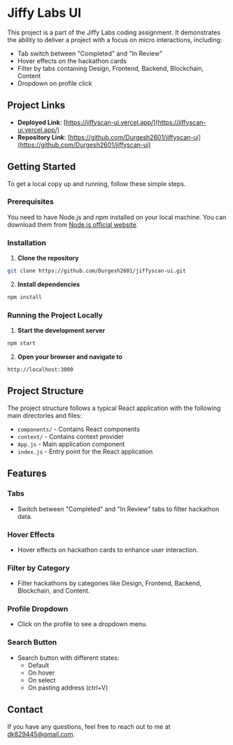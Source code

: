 # Jiffy Labs UI

This project is a part of the Jiffy Labs coding assignment. It demonstrates the ability to deliver a project with a focus on micro interactions, including:

- Tab switch between "Completed" and "In Review"
- Hover effects on the hackathon cards
- Filter by tabs containing Design, Frontend, Backend, Blockchain, Content
- Dropdown on profile click

## Project Links

- **Deployed Link**: [https://jiffyscan-ui.vercel.app/](https://jiffyscan-ui.vercel.app/)
- **Repository Link**: [https://github.com/Durgesh2601/jiffyscan-ui](https://github.com/Durgesh2601/jiffyscan-ui)

## Getting Started

To get a local copy up and running, follow these simple steps.

### Prerequisites

You need to have Node.js and npm installed on your local machine. You can download them from [Node.js official website](https://nodejs.org/).

### Installation

1. **Clone the repository**

```bash
git clone https://github.com/Durgesh2601/jiffyscan-ui.git
```

2. **Install dependencies**

```bash
npm install
```

### Running the Project Locally

1. **Start the development server**

```bash
npm start
```

2. **Open your browser and navigate to**

```
http://localhost:3000
```

## Project Structure

The project structure follows a typical React application with the following main directories and files:

- `components/` - Contains React components
- `context/` - Contains context provider
- `App.js` - Main application component
- `index.js` - Entry point for the React application

## Features

### Tabs

- Switch between "Completed" and "In Review" tabs to filter hackathon data.

### Hover Effects

- Hover effects on hackathon cards to enhance user interaction.

### Filter by Category

- Filter hackathons by categories like Design, Frontend, Backend, Blockchain, and Content.

### Profile Dropdown

- Click on the profile to see a dropdown menu.

### Search Button

- Search button with different states:
  - Default
  - On hover
  - On select
  - On pasting address (ctrl+V)

## Contact

If you have any questions, feel free to reach out to me at [dk829445@gmail.com](mailto:dk829445@gmail.com).